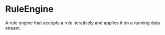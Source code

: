 # RuleEngine
A rule engine that accepts a rule iteratively and applies it on a running data stream.
